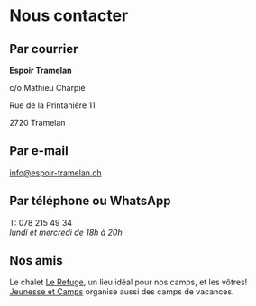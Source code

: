 
# Nous contacter

## Par courrier

**Espoir Tramelan**

c/o Mathieu Charpié

Rue de la Printanière 11

2720 Tramelan

## Par e-mail

[info@espoir-tramelan.ch](mailto:info@espoir-tramelan.ch)

## Par téléphone ou WhatsApp

T: 078 215 49 34<br/>
*lundi et mercredi de 18h à 20h*

## Nos amis

Le chalet [Le Refuge](https://www.chaletlerefuge.ch/), un lieu idéal pour nos camps, et les vôtres!\
[Jeunesse et Camps](https://www.jeunesse-et-camps.ch/) organise aussi des camps de vacances.
